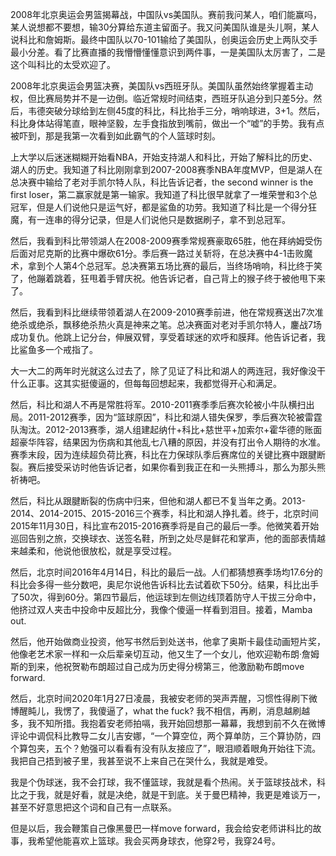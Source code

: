 2008年北京奥运会男篮揭幕战，中国队vs美国队。赛前我问某人，咱们能赢吗，某人说想都不要想，输30分算给东道主留面子。我又问美国队谁是头儿啊，某人说科比和詹姆斯。最终中国队以70-101输给了美国队，创奥运会历史上两队交手最小分差。看了比赛直播的我懵懵懂懂意识到两件事，一是美国队太厉害了，二是这个叫科比的太受欢迎了。

2008年北京奥运会男篮决赛，美国队vs西班牙队。美国队虽然始终掌握着主动权，但比赛局势并不是一边倒。临近常规时间结束，西班牙队追分到只差5分。然后，韦德突破分球给到左侧45度的科比，科比抬手三分，哨响球进，3+1。然后，科比身体站得笔直，眼神坚毅，左手食指放到嘴前，做出一个“嘘”的手势。我有点被吓到，那是我第一次看到如此霸气的个人篮球时刻。

上大学以后迷迷糊糊开始看NBA，开始支持湖人和科比，开始了解科比的历史、湖人的历史。我知道了科比刚刚拿到2007-2008赛季NBA年度MVP，但是湖人在总决赛中输给了老对手凯尔特人队，科比告诉记者，the second winner is the first loser，第二赢家就是第一输家。我知道了科比很早就拿了一堆荣誉和3个总冠军，但是人们说他只是运气好，都是鲨鱼的功劳。我知道了科比是一个得分狂魔，有一连串的得分记录，但是人们说他只是数据刷子，拿不到总冠军。

然后，我看到科比带领湖人在2008-2009赛季常规赛豪取65胜，他在拜纳姆受伤后面对尼克斯的比赛中爆砍61分。季后赛一路过关斩将，在总决赛中4-1击败魔术，拿到个人第4个总冠军。总决赛第五场比赛的最后，当终场哨响，科比终于笑了，他蹦着跳着，狂甩着手臂庆祝。他告诉记者，自己背上的猴子终于被他甩下来了。

然后，我看到科比继续带领着湖人在2009-2010赛季前进，他在常规赛送出7次准绝杀或绝杀，飘移绝杀热火真是神来之笔。总决赛面对老对手凯尔特人，鏖战7场成功复仇。他跳上记分台，伸展双臂，享受着球迷的欢呼和膜拜。他告诉记者，我比鲨鱼多一个戒指了。

大一大二的两年时光就这么过去了，除了见证了科比和湖人的两连冠，我好像没干什么正事。这其实挺傻逼的，但每每回想起来，我都觉得开心和满足。

然后，科比和湖人不再是常胜将军。2010-2011赛季季后赛次轮被小牛队横扫出局。2011-2012赛季，因为“篮球原因”，科比和湖人错失保罗，季后赛次轮被雷霆队淘汰。2012-2013赛季，湖人组建起纳什+科比+慈世平+加索尔+霍华德的账面超豪华阵容，结果因为伤病和其他乱七八糟的原因，并没有打出令人期待的水准。赛季末段，因为连续超负荷比赛，科比在力保球队季后赛席位的关键比赛中跟腱断裂。赛后接受采访时他告诉记者，如果你看到我正在和一头熊搏斗，那么为那头熊祈祷吧。

然后，科比从跟腱断裂的伤病中归来，但他和湖人都已不复当年之勇。2013-2014、2014-2015、2015-2016三个赛季，科比和湖人挣扎着。终于，北京时间2015年11月30日，科比宣布2015-2016赛季将是自己的最后一季。他微笑着开始巡回告别之旅，交换球衣、送签名鞋，所到之处尽是鲜花和掌声，他的面部表情越来越柔和，他说他很放松，就是享受过程。

然后，北京时间2016年4月14日，科比的最后一战。人们都猜想赛季场均17.6分的科比会多得一些分数吧，奥尼尔说他告诉科比去试着砍下50分。结果，科比出手了50次，得到60分。第四节最后，他运球到左侧边线顶着防守人干拔三分命中，他挤过双人夹击中投命中反超比分，我像个傻逼一样看到泪目。接着，Mamba out. 

然后，他开始做商业投资，他写书然后到处送书，他拿了奥斯卡最佳动画短片奖，他像老艺术家一样和一众后辈亲切互动，他又生了一个女儿，他欢迎勒布朗·詹姆斯的到来，他祝贺勒布朗超过自己成为历史得分榜第三，他激励勒布朗move forward.

然后，北京时间2020年1月27日凌晨，我被安老师的哭声弄醒，习惯性得刷下微博醒盹儿，我愣了，我傻逼了，what the fuck? 我不相信，再刷，消息越刷越多，我不知所措。我抱着安老师拍嗝，我开始回想那一幕幕，我想到前不久在微博评论中调侃科比教导二女儿吉安娜，“一个算空位，两个算单防，三个算协防，四个算包夹，五个？勉强可以看看有没有队友接应了”，眼泪顺着眼角开始往下流。我把自己捂到被子里，我甚至说不上来自己在哭什么，我就是难受。

我是个伪球迷，我不会打球，我不懂篮球，我就是看个热闹。关于篮球技战术，科比之于我，就是好看，就是决绝，就是干到底。关于曼巴精神，我更是难谈万一，甚至不好意思把这个词和自己有一点联系。

但是以后，我会鞭策自己像黑曼巴一样move forward，我会给安老师讲科比的故事，我希望他能喜欢上篮球。我会买两身球衣，他穿2号，我穿24号。